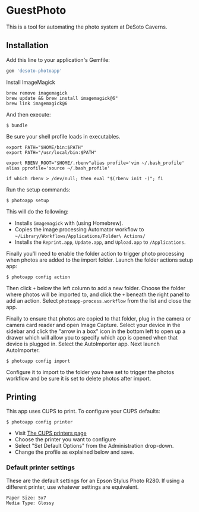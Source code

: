# GuestPhoto

This is a tool for automating the photo system at DeSoto Caverns.

## Installation

Add this line to your application's Gemfile:

```ruby
gem 'desoto-photoapp'
```

Install ImageMagick

```
brew remove imagemagick
brew update && brew install imagemagick@6"
brew link imagemagick@6
```

And then execute:

    $ bundle

Be sure your shell profile loads in executables.

```
export PATH="$HOME/bin:$PATH"
export PATH="/usr/local/bin:$PATH"

export RBENV_ROOT="$HOME/.rbenv"alias profile='vim ~/.bash_profile'
alias pprofile='source ~/.bash_profile'

if which rbenv > /dev/null; then eval "$(rbenv init -)"; fi
```

Run the setup commands:

```
$ photoapp setup
```

This will do the following:

- Installs `imagemagick` with (using Homebrew).
- Copies the image processing Automator workflow to `~/Library/Workflows/Applications/Folder\ Actions/`
- Installs the `Reprint.app`, `Update.app`, and `Upload.app` to `/Applications`.

Finally you'll need to enable the folder action to trigger photo processing when photos are added to the import folder. Launch the folder actions setup app:

```
$ photoapp config action
```

Then click `+` below the left column to add a new folder. Choose the folder where photos will be imported to, and click the `+` beneath the right panel to add an
action. Select `photoapp-process.workflow` from the list and close the app.

Finally to ensure that photos are copied to that folder, plug in the camera or camera card reader and open Image Capture. Select your device in the sidebar and
click the "arrow in a box" icon in the bottom left to open up a drawer which will allow you to specify which app is opened when that device is plugged in. Select
the AutoImporter app. Next launch AutoImporter.

```
$ photoapp config import
```

Configure it to import to the folder you have set to trigger the photos workflow and be sure it is set to delete photos after import.

## Printing

This app uses CUPS to print. To configure your CUPS defaults:

```
$ photoapp config printer
```

- Visit [The CUPS printers page](http://127.0.0.1:631/printers/)
- Choose the printer you want to configure
- Select "Set Default Options" from the Administration drop-down. 
- Change the profile as explained below and save.


### Default printer settings

These are the default settings for an Epson Stylus Photo R280. If using a different printer, use whatever settings are equivalent.

```
Paper Size: 5x7
Media Type: Glossy
```
